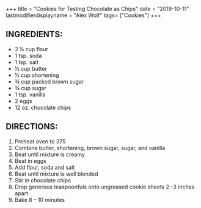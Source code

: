 +++
title = "Cookies for Testing Chocolate as Chips"
date = "2019-10-11"
lastmodifierdisplayname = "Alex Wolf"
tags= ["Cookies"]
+++

## INGREDIENTS:
* 2 ¼ cup flour
* 1 tsp. soda
* 1 tsp. salt
* ½ cup butter
* ½ cup shortening
* ¾ cup packed brown sugar
* ¾ cup sugar
* 1 tsp. vanilla
* 2 eggs
* 12 oz. chocolate chips

## DIRECTIONS:
1.	Preheat oven to 375
2.	Combine butter, shortening, brown sugar, sugar, and vanilla
3.	Beat until mixture is creamy
4.	Beat in eggs
5.	Add flour, soda and salt
6.	Beat until mixture is well blended
7.	Stir in chocolate chips
8.	Drop generous teaspoonfuls onto ungreased cookie sheets 2 -3 inches apart
9.	Bake 8 – 10 minutes
